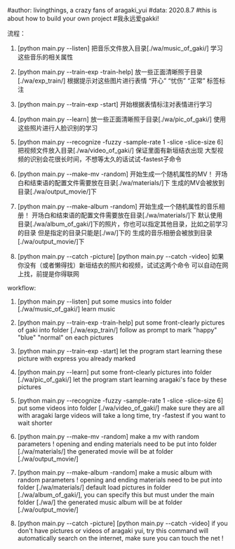 #author: livingthings, a crazy fans of aragaki_yui
#data:   2020.8.7
#this is about how to build your own project
#我永远爱gakki!

流程：
1. [python main.py --listen]
    把音乐文件放入目录[./wa/music_of_gaki/]
    学习这些音乐的相关属性
    
2. [python main.py --train-exp -train-help]
    放一些正面清晰照于目录[./wa/exp_train/]
    根据提示对这些图片进行表情 “开心” “忧伤” “正常” 标签标注
    
3. [python main.py --train-exp -start]
    开始根据表情标注对表情进行学习
    
4. [python main.py --learn]
    放一些正面清晰照于目录[./wa/pic_of_gaki/]
    使用这些照片进行人脸识别的学习
    
5. [python main.py --recognize -fuzzy -sample-rate 1 -slice -slice-size 6]
    把视频文件放入目录[./wa/video_of_gaki/]
    保证里面有新垣结衣出现
    大型视频的识别会花很长时间，不想等太久的话试试-fastest子命令
    
6. [python main.py --make-mv -random]
    开始生成一个随机属性的MV！
    开场白和结束语的配置文件需要放在目录[./wa/materials/]下
    生成的MV会被放到目录[./wa/output_movie/]下
    
7. [python main.py --make-album -random]
    开始生成一个随机属性的音乐相册！
    开场白和结束语的配置文件需要放在目录[./wa/materials/]下
    默认使用目录[./wa/album_of_gaki/]下的照片，你也可以指定其他目录，比如之前学习的目录
    但是指定的目录只能是[./wa/]下的
    生成的音乐相册会被放到目录[./wa/output_movie/]下
    
8. [python main.py --catch -picture] [python main.py --catch -video]
    如果你没有（或者懒得找）新垣结衣的照片和视频，试试这两个命令
    可以自动在网上找，前提是你得联网
    
    
    
    
workflow:
1. [python main.py --listen]
    put some musics into folder [./wa/music_of_gaki/]
    learn music
    
2. [python main.py --train-exp -train-help]
    put some front-clearly pictures of gaki into folder [./wa/exp_train/]
    follow as prompt to mark "happy" "blue" "normal" on each pictures
    
3. [python main.py --train-exp -start]
    let the program start learning these picture with express you already marked
    
4. [python main.py --learn]
    put some front-clearly pictures into folder [./wa/pic_of_gaki/]
    let the program start learning aragaki's face by these pictures
    
5. [python main.py --recognize -fuzzy -sample-rate 1 -slice -slice-size 6]
    put some videos into folder [./wa/video_of_gaki/]
    make sure they are all with aragaki
    large videos will take a long time, try -fastest if you want to wait shorter
    
6. [python main.py --make-mv -random]
    make a mv with random parameters !
    opening and ending materials need to be put into folder [./wa/materials/]
    the generated movie will be at folder [./wa/output_movie/]
    
7. [python main.py --make-album -random]
    make a music album with random parameters !
    opening and ending materials need to be put into folder [./wa/materials/]
    default load pictures in folder [./wa/album_of_gaki/], you can specify this
    but must under the main folder [./wa/]
    the generated music album will be at folder [./wa/output_movie/]
    
8. [python main.py --catch -picture] [python main.py --catch -video]
    if you don't have pictures or videos of aragaki yui, try this command
    will automatically search on the internet, make sure you can touch the net !